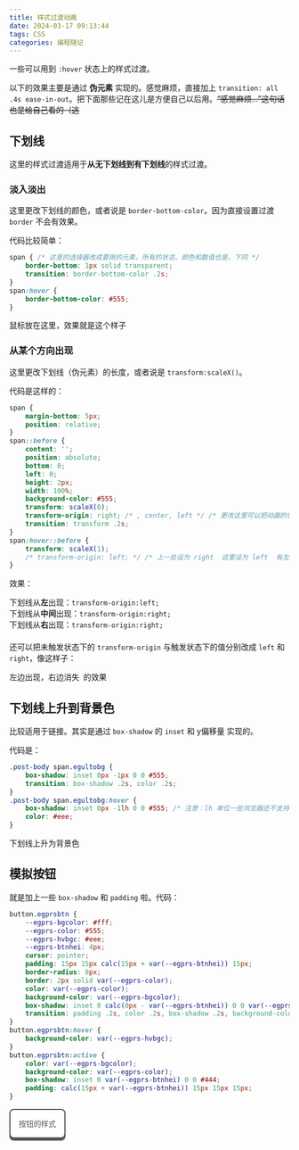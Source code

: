 ```yaml
---
title: 样式过渡动画
date: 2024-03-17 09:13:44
tags: CSS
categories: 编程随记
---
```


一些可以用到 `:hover` 状态上的样式过渡。

以下的效果主要是通过 **伪元素** 实现的。感觉麻烦，直接加上 `transition: all .4s ease-in-out`。把下面那些记在这儿是方便自己以后用。<del>“感觉麻烦...”这句话也是给自己看的（逃</del>

<!--more-->

## 下划线
这里的样式过渡适用于**从无下划线到有下划线**的样式过渡。

### 淡入淡出
这里更改下划线的颜色，或者说是 `border-bottom-color`。因为直接设置过渡 `border` 不会有效果。

<style>
    .post-body span.egunlcolor {
        border-bottom: 1px solid transparent;
        cursor: pointer;
        transition: border-bottom-color .2s;
    }
    .post-body span.egunlcolor:hover {
        border-bottom-color: #555;
    }
</style>

代码比较简单：

```css
span { /* 这里的选择器改成要用的元素，所有的状态、颜色和数值也是，下同 */
    border-bottom: 1px solid transparent;
    transition: border-bottom-color .2s;
}
span:hover {
    border-bottom-color: #555;
}
```

<span class="egunlcolor">鼠标放在这里，效果就是这个样子</span>

### 从某个方向出现
这里更改下划线（伪元素）的长度，或者说是 `transform:scaleX()`。

<style>
    .post-body div.egunderline span {
        margin-bottom: 5px;
        cursor: pointer;
        position: relative;
    }
    .post-body div.egunderline span::before {
        content: '';
        position: absolute;
        bottom: 0;
        left: 0;
        height: 2px;
        width: 100%;
        background-color: #555;
        transform: scaleX(0);
        transform-origin: inherit;
        transition: transform .2s;
    }
    .post-body div.egunderline span:hover::before {
        transform: scaleX(1);
    }
    .post-body div.egunderline span#egleftirighto:hover::before {
        transform-origin: left;
    }
</style>

代码是这样的：

```css
span {
    margin-bottom: 5px;
    position: relative;
}
span::before {
    content: '';
    position: absolute;
    bottom: 0;
    left: 0;
    height: 2px;
    width: 100%;
    background-color: #555;
    transform: scaleX(0);
    transform-origin: right; /* , center, left */ /* 更改这里可以把动画的位置改变 */
    transition: transform .2s;
}
span:hover::before {
    transform: scaleX(1);
    /* transform-origin: left; */ /* 上一处设为 right  这里设为 left  有左进右出的效果 */
}
```

效果：

<div class="egunderline" style="margin-bottom:20px;">
    <span style="transform-origin:left;">下划线从<strong>左</strong>出现：<code>transform-origin:left;</code></span><br>
    <span style="transform-origin:center;">下划线从<strong>中间</strong>出现：<code>transform-origin:right;</code></span><br>
    <span style="transform-origin:right;">下划线从<strong>右</strong>出现：<code>transform-origin:right;</code></span><br>
</div>

还可以把未触发状态下的 `transform-origin` 与触发状态下的值分别改成 `left` 和 `right`，像这样子：

<div class="egunderline" style="margin-bottom:20px;"><span style="transform-origin:right;" id="egleftirighto">左边出现，右边消失&ensp;的效果</span></div>

## 下划线上升到背景色
比较适用于链接。其实是通过 `box-shadow` 的 `inset` 和 y偏移量 实现的。

代码是：

```css
.post-body span.egultobg {
    box-shadow: inset 0px -1px 0 0 #555;
    transition: box-shadow .2s, color .2s;
}
.post-body span.egultobg:hover {
    box-shadow: inset 0px -1lh 0 0 #555; /* 注意：lh 单位一些浏览器还不支持 */
    color: #eee;
}
```

<style>
    .post-body span.egultobg {
        box-shadow: inset 0px -1px 0 0 #555;
        transition: box-shadow .2s, color .2s;
        cursor: pointer;
    }
    .post-body span.egultobg:hover {
        box-shadow: inset 0px -1.5em 0 0 #555;
        color: #eee;
    }
</style>

<span class="egultobg">下划线上升为背景色</span>

## 模拟按钮

就是加上一些 `box-shadow` 和 `padding` 啦。代码：

```css
button.egprsbtn {
    --egprs-bgcolor: #fff;
    --egprs-color: #555;
    --egprs-hvbgc: #eee;
    --egprs-btnhei: 4px;
    cursor: pointer;
    padding: 15px 15px calc(15px + var(--egprs-btnhei)) 15px;
    border-radius: 8px;
    border: 2px solid var(--egprs-color);
    color: var(--egprs-color);
    background-color: var(--egprs-bgcolor);
    box-shadow: inset 0 calc(0px - var(--egprs-btnhei)) 0 0 var(--egprs-color);
    transition: padding .2s, color .2s, box-shadow .2s, background-color .2s;
}
button.egprsbtn:hover {
    background-color: var(--egprs-hvbgc);
}
button.egprsbtn:active {
    color: var(--egprs-bgcolor);
    background-color: var(--egprs-color);
    box-shadow: inset 0 var(--egprs-btnhei) 0 0 #444;
    padding: calc(15px + var(--egprs-btnhei)) 15px 15px 15px;
}
```

<style>
    button.egprsbtn {
        --egprs-bgcolor: #fff;
        --egprs-color: #555;
        --egprs-hvbgc: #eee;
        --egprs-btnhei: 4px;
        cursor: pointer;
        padding: 15px 15px calc(15px + var(--egprs-btnhei)) 15px;
        border-radius: 8px;
        border: 2px solid var(--egprs-color);
        color: var(--egprs-color);
        background-color: var(--egprs-bgcolor);
        box-shadow: inset 0 calc(0px - var(--egprs-btnhei)) 0 0 var(--egprs-color);
        transition: padding .2s, color .2s, box-shadow .2s, background-color .2s;
    }
    button.egprsbtn:hover {
        background-color: var(--egprs-hvbgc);
    }
    button.egprsbtn:active {
        color: var(--egprs-bgcolor);
        background-color: var(--egprs-color);
        box-shadow: inset 0 var(--egprs-btnhei) 0 0 #444;
        padding: calc(15px + var(--egprs-btnhei)) 15px 15px 15px;
    }
</style>

<button class="egprsbtn">按钮的样式</button>
